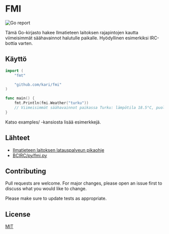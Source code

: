 # FMI
![Go report](https://goreportcard.com/badge/github.com/kari/fmi)

Tämä Go-kirjasto hakee Ilmatieteen laitoksen rajapintojen kautta viimeisimmät säähavainnot halutulle paikalle. Hyödyllinen esimerkiksi IRC-bottia varten.

## Käyttö

```go
import (
    "fmt"

    "github.com/kari/fmi"
)

func main() {
    fmt.Println(fmi.Weather("turku"))
    // Viimeisimmät säähavainnot paikassa Turku: lämpötila 18.5°C, puolipilvistä, heikkoa länsituulta 4 m/s (6 m/s), ilmankosteus 56%
}
```

Katso examples/ -kansiosta lisää esimerkkejä.

## Lähteet

* [Ilmatieteen laitoksen latauspalveun pikaohje](https://ilmatieteenlaitos.fi/latauspalvelun-pikaohje)
* [BCIRC/py/fmi.py](https://github.com/Jonuz/BCIRC/blob/master/py/fmi.py)

## Contributing

Pull requests are welcome. For major changes, please open an issue first to discuss what you would like to change.

Please make sure to update tests as appropriate.

## License

[MIT](https://choosealicense.com/licenses/mit/)

